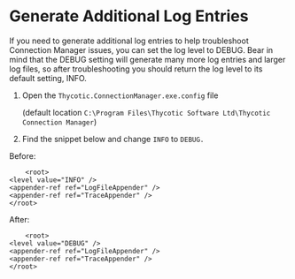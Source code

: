 [title]: # (Generate Log Entries)
[tags]: # (debug log entries)
[priority]: # (709)
# Generate Additional Log Entries

If you need to generate additional log entries to help troubleshoot Connection Manager issues, you can set the log level to DEBUG. Bear in mind that the DEBUG setting will generate many more log entries and larger log files, so after troubleshooting
you should return the log level to its default setting, INFO.

1.	Open the `Thycotic.ConnectionManager.exe.config` file

    (default location `C:\Program Files\Thycotic Software Ltd\Thycotic Connection Manager`)
2.	Find the snippet below and change `INFO` to `DEBUG.`

Before:
~~~~
    <root>
<level value="INFO" />
<appender-ref ref="LogFileAppender" />
<appender-ref ref="TraceAppender" />
</root>
~~~~
After:
~~~~
    <root>
<level value="DEBUG" />
<appender-ref ref="LogFileAppender" />
<appender-ref ref="TraceAppender" />
</root>
~~~~
